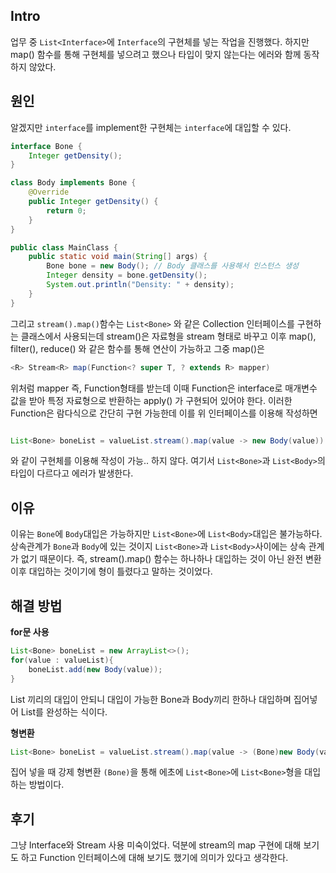 Intro
-----

업무 중 `List<Interface>`에 `Interface`의 구현체를 넣는 작업을 진행했다. 하지만 map() 함수를 통해 구현체를 넣으려고 했으나 타입이 맞지 않는다는 에러와 함께 동작하지 않았다.

원인
---

알겠지만 `interface`를 implement한 구현체는 `interface`에 대입할 수 있다.

```java
interface Bone {
    Integer getDensity();
}

class Body implements Bone {
    @Override
    public Integer getDensity() {
        return 0;
    }
}

public class MainClass {
    public static void main(String[] args) {
        Bone bone = new Body(); // Body 클래스를 사용해서 인스턴스 생성
        Integer density = bone.getDensity();
        System.out.println("Density: " + density);
    }
}
```

그리고 `stream().map()`함수는 `List<Bone>` 와 같은 Collection 인터페이스를 구현하는 클래스에서 사용되는데 stream()은 자료형을 stream 형태로 바꾸고 이후 map(), filter(), reduce() 와 같은 함수를 통해 연산이 가능하고 그중 map()은

```java
<R> Stream<R> map(Function<? super T, ? extends R> mapper)
```

위처럼 mapper 즉, Function형태를 받는데 이때 Function은 interface로 매개변수 값을 받아 특정 자료형으로 반환하는 apply() 가 구현되어 있어야 한다. 이러한 Function은 람다식으로 간단히 구현 가능한데 이를 위 인터페이스를 이용해 작성하면

```java

List<Bone> boneList = valueList.stream().map(value -> new Body(value)).toList();
```

와 같이 구현체를 이용해 작성이 가능.. 하지 않다. 여기서 `List<Bone>`과 `List<Body>`의 타입이 다르다고 에러가 발생한다.

이유
---

이유는 `Bone`에 `Body`대입은 가능하지만 `List<Bone>`에 `List<Body>`대입은 불가능하다. 상속관계가 `Bone`과 `Body`에 있는 것이지 `List<Bone>`과 `List<Body>`사이에는 상속 관계가 없기 때문이다. 즉, stream().map() 함수는 하나하나 대입하는 것이 아닌 완전 변환 이후 대입하는 것이기에 형이 틀렸다고 말하는 것이었다.

해결 방법
-----

**for문 사용**

```java
List<Bone> boneList = new ArrayList<>();
for(value : valueList){
    boneList.add(new Body(value));
}
```

List 끼리의 대입이 안되니 대입이 가능한 Bone과 Body끼리 한하나 대입하며 집어넣어 List를 완성하는 식이다.

**형변환**

```java
List<Bone> boneList = valueList.stream().map(value -> (Bone)new Body(value)).toList();
```

집어 넣을 때 강제 형변환 `(Bone)`을 통해 에초에 `List<Bone>`에 `List<Bone>`형을 대입하는 방법이다.

후기
---

그냥 Interface와 Stream 사용 미숙이었다. 덕분에 stream의 map 구현에 대해 보기도 하고 Function 인터페이스에 대해 보기도 했기에 의미가 있다고 생각한다.
